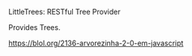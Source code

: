 LittleTrees: RESTful Tree Provider

Provides Trees.

https://blol.org/2136-arvorezinha-2-0-em-javascript
